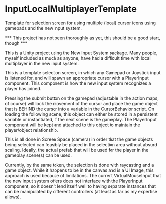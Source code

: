 # InputLocalMultiplayerTemplate
Template for selection screen for using multiple (local) cursor icons using gamepads and the new input system.

*** This project has not been thoroughly as yet, this should be a good start, though ***

This is a Unity project using the New Input System package.
Many people, myself included as much as anyone, have had a difficult time with local multiplayer in the new input system.

This is a template selection screen, in which any Gamepad or Joystick input is listened for, and will spawn an appropriate cursor with a PlayerInput component.
This component is how the new input system recognizes a player has joined.

Pressing the submit button on the gamepad (adjustable in the action maps, of course) will lock the movement of the cursor and place the game object that is BEHIND
the cursor into a variable in the CursorBehavior script.  On loading the following scene, this object can either be stored in a persistent variable or instantiated,
if the next scene is the gameplay.  The PlayerInput component will be kept and attached to this object to maintain the player/object relationship.

This is all done in Screen Space (camera) in order that the game objects being selected can feasibly be placed in the selection area without absurd scaling.
Ideally, the actual prefab that will be used for the player in the gameplay scene(s) can be used.

Currently, by the same token, the selection is done with raycasting and a game object.  While it happens to be in the canvas and is a UI Image, this approach
is used because of limitations.  The current VirtualMouseInput that the new input system offers does not interface with the PlayerInput component, so
it doesn't lend itself well to having separate instances that can be manipulated by different controllers (at least as far as my expertise allows).
